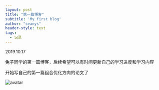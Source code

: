 ```yaml
---
layout: post
title: "第一篇博客"
subtitle: 'My first blog'
author: "seanys"
header-style: text
tags:
  - 记录
---
```


2019.10.17

兔子同学的第一篇博客，后续希望可以有时间更新自己的学习进度和学习内容

开始写自己的第一篇组合优化方向的论文了

![avatar](https://tva1.sinaimg.cn/large/006y8mN6ly1g81apwhruvj31ak0e40vc.jpg)